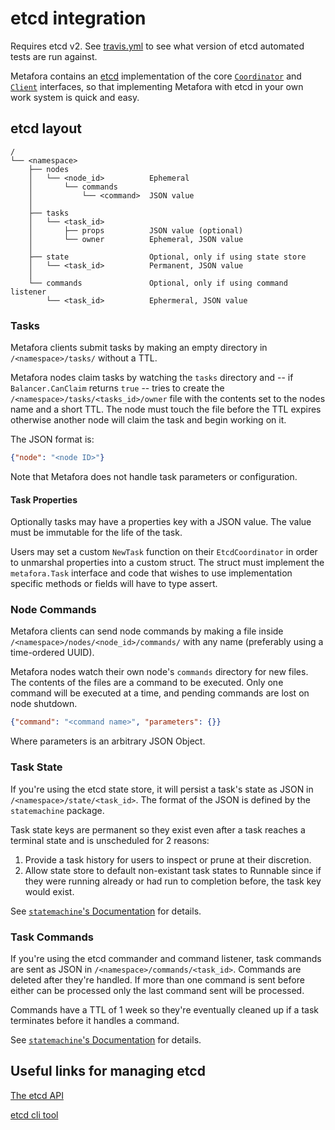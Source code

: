 # etcd integration

Requires etcd v2. See [travis.yml](../.travis.yml) to see what version of etcd
automated tests are run against.

Metafora contains an [etcd](https://github.com/coreos/etcd) implementation of
the core
[`Coordinator`](https://godoc.org/github.com/lytics/metafora#Coordinator) and
[`Client`](http://godoc.org/github.com/lytics/metafora#Client) interfaces, so
that implementing Metafora with etcd in your own work system is quick and easy.

## etcd layout

```
/
└── <namespace>
    ├── nodes
    │   └── <node_id>          Ephemeral
    │       └── commands  
    │           └── <command>  JSON value
    │
    ├── tasks
    │   └── <task_id>
    │       ├── props          JSON value (optional)
    │       └── owner          Ephemeral, JSON value
    │
    ├── state                  Optional, only if using state store
    │   └── <task_id>          Permanent, JSON value
    │
    └── commands               Optional, only if using command listener
        └── <task_id>          Ephermeral, JSON value

```

### Tasks

Metafora clients submit tasks by making an empty directory in
`/<namespace>/tasks/` without a TTL.

Metafora nodes claim tasks by watching the `tasks` directory and -- if
`Balancer.CanClaim` returns `true` -- tries to create the
`/<namespace>/tasks/<tasks_id>/owner` file with the contents set to the nodes
name and a short TTL. The node must touch the file before the TTL expires
otherwise another node will claim the task and begin working on it.

The JSON format is:

```json
{"node": "<node ID>"}
```

Note that Metafora does not handle task parameters or configuration.

#### Task Properties

Optionally tasks may have a properties key with a JSON value. The value must be
immutable for the life of the task.

Users may set a custom `NewTask` function on their `EtcdCoordinator` in order
to unmarshal properties into a custom struct. The struct must implement the
`metafora.Task` interface and code that wishes to use implementation specific
methods or fields will have to type assert.

### Node Commands

Metafora clients can send node commands by making a file inside
`/<namespace>/nodes/<node_id>/commands/` with any name (preferably using a time-ordered
UUID).

Metafora nodes watch their own node's `commands` directory for new files. The
contents of the files are a command to be executed. Only one command will be
executed at a time, and pending commands are lost on node shutdown.

```json
{"command": "<command name>", "parameters": {}}
```

Where parameters is an arbitrary JSON Object.

### Task State

If you're using the etcd state store, it will persist a task's state as JSON in
`/<namespace>/state/<task_id>`.  The format of the JSON is defined by the
`statemachine` package.

Task state keys are permanent so they exist even after a task reaches a
terminal state and is unscheduled for 2 reasons:

1. Provide a task history for users to inspect or prune at their discretion.
2. Allow state store to default non-existant task states to Runnable since if
   they were running already or had run to completion before, the task key
   would exist.

See [`statemachine`'s Documentation](../statemachine/README.md) for details.

### Task Commands

If you're using the etcd commander and command listener, task commands are sent
as JSON in `/<namespace>/commands/<task_id>`. Commands are deleted after
they're handled. If more than one command is sent before either can be
processed only the last command sent will be processed.

Commands have a TTL of 1 week so they're eventually cleaned up if a task
terminates before it handles a command.

See [`statemachine`'s Documentation](../statemachine/README.md) for details.

## Useful links for managing etcd

[The etcd API](https://coreos.com/docs/distributed-configuration/etcd-api/)

[etcd cli tool](https://github.com/coreos/etcdctl)

